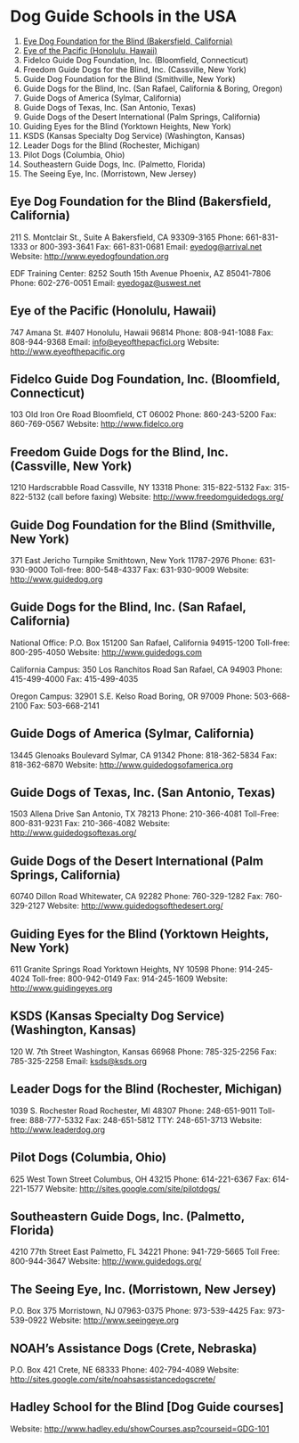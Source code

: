 # Dog Guide Schools in the USA

1. [Eye Dog Foundation for the Blind (Bakersfield, California)](#eye-dog-foundation-for-the-blind-bakersfield-california)
2. [Eye of the Pacific (Honolulu, Hawaii)](#user-content-eye-of-the-pacific-honolulu-hawaii)
3. Fidelco Guide Dog Foundation, Inc. (Bloomfield, Connecticut)
4. Freedom Guide Dogs for the Blind, Inc. (Cassville, New York)
5. Guide Dog Foundation for the Blind (Smithville, New York)
6. Guide Dogs for the Blind, Inc. (San Rafael, California & Boring, Oregon)
7. Guide Dogs of America (Sylmar, California)
8. Guide Dogs of Texas, Inc. (San Antonio, Texas)
9. Guide Dogs of the Desert International (Palm Springs, California)
10. Guiding Eyes for the Blind (Yorktown Heights, New York)
11. KSDS (Kansas Specialty Dog Service) (Washington, Kansas)
12. Leader Dogs for the Blind (Rochester, Michigan)
13. Pilot Dogs (Columbia, Ohio)
14. Southeastern Guide Dogs, Inc. (Palmetto, Florida)
15. The Seeing Eye, Inc. (Morristown, New Jersey)


## Eye Dog Foundation for the Blind (Bakersfield, California)

211 S. Montclair St., Suite A
Bakersfield, CA  93309-3165
Phone: 661-831-1333 or 800-393-3641
Fax: 661-831-0681
Email: [eyedog@arrival.net](mailto:eyedog@arrival.net)
Website: http://www.eyedogfoundation.org

EDF Training Center: 
8252 South 15th Avenue
Phoenix, AZ  85041-7806 
Phone: 602-276-0051 
Email: [eyedogaz@uswest.net](mailto:eyedogaz@uswest.net)

## Eye of the Pacific (Honolulu, Hawaii)

747 Amana St. #407
Honolulu, Hawaii  96814
Phone: 808-941-1088
Fax: 808-944-9368
Email: [info@eyeofthepacfici.org](mailto:info@eyeofthepacfici.org)
Website: http://www.eyeofthepacific.org

## Fidelco Guide Dog Foundation, Inc. (Bloomfield, Connecticut)

103 Old Iron Ore Road
Bloomfield, CT 06002
Phone: 860-243-5200
Fax: 860-769-0567
Website: http://www.fidelco.org

## Freedom Guide Dogs for the Blind, Inc. (Cassville, New York)

1210 Hardscrabble Road
Cassville, NY 13318
Phone: 315-822-5132
Fax: 315-822-5132 (call before faxing)
Website: http://www.freedomguidedogs.org/

## Guide Dog Foundation for the Blind (Smithville, New York)

371 East Jericho Turnpike
Smithtown, New York 11787-2976
Phone: 631-930-9000
Toll-free: 800-548-4337
Fax: 631-930-9009
Website: http://www.guidedog.org

## Guide Dogs for the Blind, Inc. (San Rafael, California)

National Office:
P.O. Box 151200
San Rafael, California 94915-1200
Toll-free: 800-295-4050
Website: http://www.guidedogs.com

California Campus:
350 Los Ranchitos Road
San Rafael, CA 94903
Phone: 415-499-4000
Fax: 415-499-4035

Oregon Campus:
32901 S.E. Kelso Road
Boring, OR 97009
Phone: 503-668-2100
Fax: 503-668-2141

## Guide Dogs of America (Sylmar, California)

13445 Glenoaks Boulevard
Sylmar, CA 91342
Phone: 818-362-5834
Fax: 818-362-6870
Website: http://www.guidedogsofamerica.org

## Guide Dogs of Texas, Inc. (San Antonio, Texas)

1503 Allena Drive
San Antonio, TX 78213
Phone: 210-366-4081 
Toll-Free: 800-831-9231
Fax: 210-366-4082
Website: http://www.guidedogsoftexas.org/

## Guide Dogs of the Desert International (Palm Springs, California)

60740 Dillon Road
Whitewater, CA 92282
Phone: 760-329-1282
Fax: 760-329-2127
Website: http://www.guidedogsofthedesert.org/

## Guiding Eyes for the Blind (Yorktown Heights, New York)

611 Granite Springs Road
Yorktown Heights, NY 10598
Phone: 914-245-4024
Toll-free: 800-942-0149
Fax: 914-245-1609
Website: http://www.guidingeyes.org

## KSDS (Kansas Specialty Dog Service) (Washington, Kansas)

120 W. 7th Street
Washington, Kansas  66968
Phone: 785-325-2256
Fax: 785-325-2258
Email: [ksds@ksds.org](mailto:ksds@ksds.org)

## Leader Dogs for the Blind (Rochester, Michigan)

1039 S. Rochester Road
Rochester, MI 48307
Phone: 248-651-9011
Toll-free: 888-777-5332
Fax: 248-651-5812
TTY: 248-651-3713
Website: http://www.leaderdog.org

## Pilot Dogs (Columbia, Ohio)

625 West Town Street
Columbus, OH 43215
Phone: 614-221-6367
Fax: 614-221-1577
Website: http://sites.google.com/site/pilotdogs/

## Southeastern Guide Dogs, Inc. (Palmetto, Florida)

4210 77th Street East
Palmetto, FL 34221
Phone: 941-729-5665 
Toll Free: 800-944-3647
Website: http://www.guidedogs.org/

## The Seeing Eye, Inc. (Morristown, New Jersey)

P.O. Box 375
Morristown, NJ 07963-0375
Phone: 973-539-4425
Fax: 973-539-0922
Website: http://www.seeingeye.org

## NOAH’s Assistance Dogs (Crete, Nebraska)

P.O. Box 421
Crete, NE 68333
Phone: 402-794-4089
Website: http://sites.google.com/site/noahsassistancedogscrete/

## Hadley School for the Blind [Dog Guide courses]

Website: http://www.hadley.edu/showCourses.asp?courseid=GDG-101